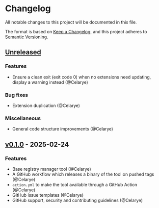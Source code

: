 # Changelog
All notable changes to this project will be documented in this file.

The format is based on [Keep a Changelog](https://keepachangelog.com/en/1.1.0/),
and this project adheres to [Semantic Versioning](https://semver.org/spec/v2.0.0.html).

## [Unreleased]

### Features
- Ensure a clean exit (exit code 0) when no extensions need updating, display a warning instead (@Celarye)

### Bug fixes
- Extension duplication (@Celarye)

### Miscellaneous
- General code structure improvements (@Celarye)

## [v0.1.0] - 2025-02-24

### Features

- Base registry manager tool (@Celarye)
- A GitHub workflow which releases a binary of the tool on pushed tags (@Celarye)
- `action.yml` to make the tool available through a GitHub Action (@Celarye)
- GitHub Issue templates (@Celarye)
- GitHub support, security and contributing guidelines (@Celarye)

[unreleased]: https://github.com/paperback-community/registry-manager/compare/v0.1.0...HEAD
[v0.1.0]: https://github.com/paperback-community/registry-manager/releases/tag/v0.1.0

